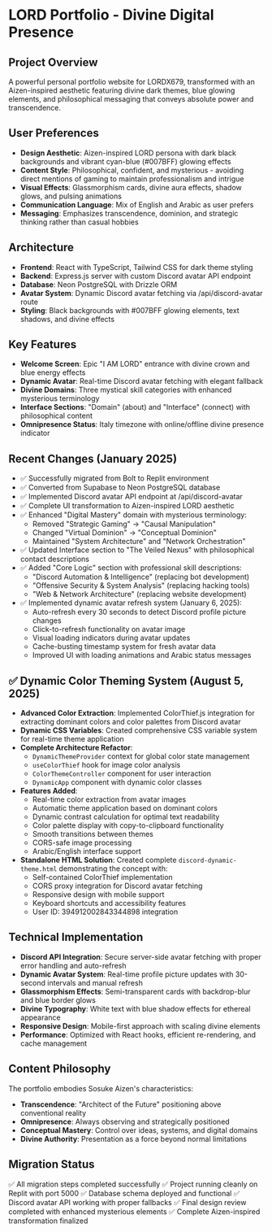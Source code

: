 # LORD Portfolio - Divine Digital Presence

## Project Overview
A powerful personal portfolio website for LORDX679, transformed with an Aizen-inspired aesthetic featuring divine dark themes, blue glowing elements, and philosophical messaging that conveys absolute power and transcendence.

## User Preferences
- **Design Aesthetic**: Aizen-inspired LORD persona with dark black backgrounds and vibrant cyan-blue (#007BFF) glowing effects
- **Content Style**: Philosophical, confident, and mysterious - avoiding direct mentions of gaming to maintain professionalism and intrigue
- **Visual Effects**: Glassmorphism cards, divine aura effects, shadow glows, and pulsing animations
- **Communication Language**: Mix of English and Arabic as user prefers
- **Messaging**: Emphasizes transcendence, dominion, and strategic thinking rather than casual hobbies

## Architecture
- **Frontend**: React with TypeScript, Tailwind CSS for dark theme styling
- **Backend**: Express.js server with custom Discord avatar API endpoint
- **Database**: Neon PostgreSQL with Drizzle ORM
- **Avatar System**: Dynamic Discord avatar fetching via /api/discord-avatar route
- **Styling**: Black backgrounds with #007BFF glowing elements, text shadows, and divine effects

## Key Features
- **Welcome Screen**: Epic "I AM LORD" entrance with divine crown and blue energy effects
- **Dynamic Avatar**: Real-time Discord avatar fetching with elegant fallback
- **Divine Domains**: Three mystical skill categories with enhanced mysterious terminology
- **Interface Sections**: "Domain" (about) and "Interface" (connect) with philosophical content
- **Omnipresence Status**: Italy timezone with online/offline divine presence indicator

## Recent Changes (January 2025)
- ✅ Successfully migrated from Bolt to Replit environment
- ✅ Converted from Supabase to Neon PostgreSQL database  
- ✅ Implemented Discord avatar API endpoint at /api/discord-avatar
- ✅ Complete UI transformation to Aizen-inspired LORD aesthetic
- ✅ Enhanced "Digital Mastery" domain with mysterious terminology:
  - Removed "Strategic Gaming" → "Causal Manipulation"
  - Changed "Virtual Dominion" → "Conceptual Dominion"
  - Maintained "System Architecture" and "Network Orchestration"
- ✅ Updated Interface section to "The Veiled Nexus" with philosophical contact descriptions
- ✅ Added "Core Logic" section with professional skill descriptions:
  - "Discord Automation & Intelligence" (replacing bot development)
  - "Offensive Security & System Analysis" (replacing hacking tools)
  - "Web & Network Architecture" (replacing website development)
- ✅ Implemented dynamic avatar refresh system (January 6, 2025):
  - Auto-refresh every 30 seconds to detect Discord profile picture changes
  - Click-to-refresh functionality on avatar image
  - Visual loading indicators during avatar updates
  - Cache-busting timestamp system for fresh avatar data
  - Improved UI with loading animations and Arabic status messages

## ✅ Dynamic Color Theming System (August 5, 2025)
- **Advanced Color Extraction**: Implemented ColorThief.js integration for extracting dominant colors and color palettes from Discord avatar
- **Dynamic CSS Variables**: Created comprehensive CSS variable system for real-time theme application
- **Complete Architecture Refactor**: 
  - `DynamicThemeProvider` context for global color state management
  - `useColorThief` hook for image color analysis
  - `ColorThemeController` component for user interaction
  - `DynamicApp` component with dynamic color classes
- **Features Added**:
  - Real-time color extraction from avatar images
  - Automatic theme application based on dominant colors
  - Dynamic contrast calculation for optimal text readability
  - Color palette display with copy-to-clipboard functionality
  - Smooth transitions between themes
  - CORS-safe image processing
  - Arabic/English interface support
- **Standalone HTML Solution**: Created complete `discord-dynamic-theme.html` demonstrating the concept with:
  - Self-contained ColorThief implementation
  - CORS proxy integration for Discord avatar fetching
  - Responsive design with mobile support
  - Keyboard shortcuts and accessibility features
  - User ID: 394912002843344898 integration

## Technical Implementation
- **Discord API Integration**: Secure server-side avatar fetching with proper error handling and auto-refresh
- **Dynamic Avatar System**: Real-time profile picture updates with 30-second intervals and manual refresh
- **Glassmorphism Effects**: Semi-transparent cards with backdrop-blur and blue border glows
- **Divine Typography**: White text with blue shadow effects for ethereal appearance  
- **Responsive Design**: Mobile-first approach with scaling divine elements
- **Performance**: Optimized with React hooks, efficient re-rendering, and cache management

## Content Philosophy
The portfolio embodies Sosuke Aizen's characteristics:
- **Transcendence**: "Architect of the Future" positioning above conventional reality
- **Omnipresence**: Always observing and strategically positioned
- **Conceptual Mastery**: Control over ideas, systems, and digital domains
- **Divine Authority**: Presentation as a force beyond normal limitations

## Migration Status
✅ All migration steps completed successfully
✅ Project running cleanly on Replit with port 5000
✅ Database schema deployed and functional
✅ Discord avatar API working with proper fallbacks
✅ Final design review completed with enhanced mysterious elements
✅ Complete Aizen-inspired transformation finalized